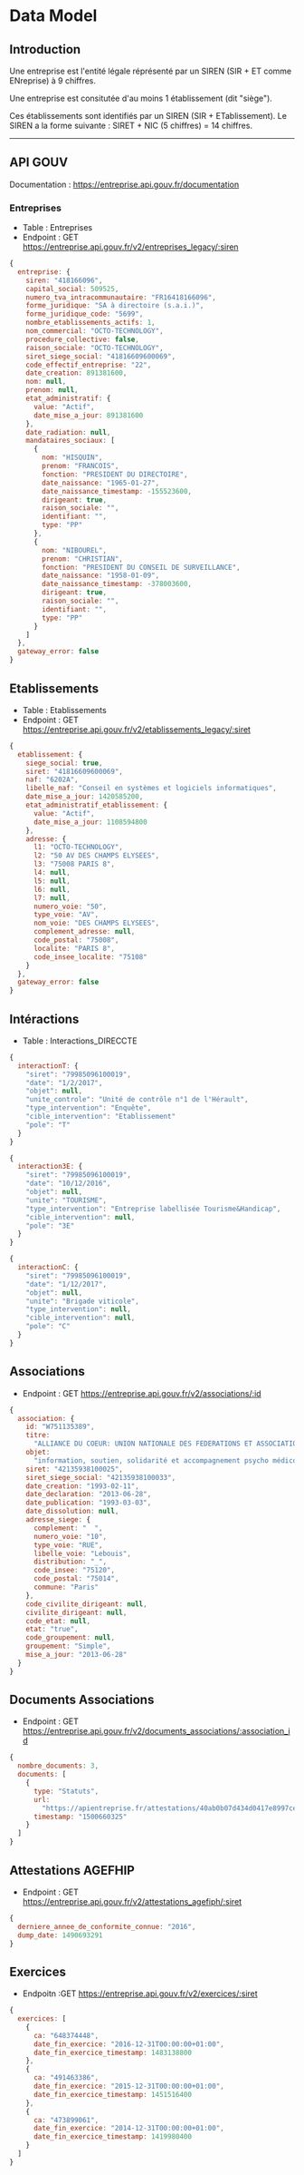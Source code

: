 # Data Model

## Introduction

Une entreprise est l'entité légale réprésenté par un SIREN (SIR + ET comme ENreprise) à 9 chiffres.

Une entreprise est consitutée d'au moins 1 établissement (dit "siège").

Ces établissements sont identifiés par un SIREN (SIR + ETablissement).
Le SIREN a la forme suivante : SIRET + NIC (5 chiffres) = 14 chiffres.

---

## API GOUV

Documentation : https://entreprise.api.gouv.fr/documentation

### Entreprises

* Table : Entreprises
* Endpoint : GET https://entreprise.api.gouv.fr/v2/entreprises_legacy/:siren

```javascript
{
  entreprise: {
    siren: "418166096",
    capital_social: 509525,
    numero_tva_intracommunautaire: "FR16418166096",
    forme_juridique: "SA à directoire (s.a.i.)",
    forme_juridique_code: "5699",
    nombre_etablissements_actifs: 1,
    nom_commercial: "OCTO-TECHNOLOGY",
    procedure_collective: false,
    raison_sociale: "OCTO-TECHNOLOGY",
    siret_siege_social: "41816609600069",
    code_effectif_entreprise: "22",
    date_creation: 891381600,
    nom: null,
    prenom: null,
    etat_administratif: {
      value: "Actif",
      date_mise_a_jour: 891381600
    },
    date_radiation: null,
    mandataires_sociaux: [
      {
        nom: "HISQUIN",
        prenom: "FRANCOIS",
        fonction: "PRESIDENT DU DIRECTOIRE",
        date_naissance: "1965-01-27",
        date_naissance_timestamp: -155523600,
        dirigeant: true,
        raison_sociale: "",
        identifiant: "",
        type: "PP"
      },
      {
        nom: "NIBOUREL",
        prenom: "CHRISTIAN",
        fonction: "PRESIDENT DU CONSEIL DE SURVEILLANCE",
        date_naissance: "1958-01-09",
        date_naissance_timestamp: -378003600,
        dirigeant: true,
        raison_sociale: "",
        identifiant: "",
        type: "PP"
      }
    ]
  },
  gateway_error: false
}
```

## Etablissements

* Table : Etablissements
* Endpoint : GET https://entreprise.api.gouv.fr/v2/etablissements_legacy/:siret

```javascript
{
  etablissement: {
    siege_social: true,
    siret: "41816609600069",
    naf: "6202A",
    libelle_naf: "Conseil en systèmes et logiciels informatiques",
    date_mise_a_jour: 1420585200,
    etat_administratif_etablissement: {
      value: "Actif",
      date_mise_a_jour: 1108594800
    },
    adresse: {
      l1: "OCTO-TECHNOLOGY",
      l2: "50 AV DES CHAMPS ELYSEES",
      l3: "75008 PARIS 8",
      l4: null,
      l5: null,
      l6: null,
      l7: null,
      numero_voie: "50",
      type_voie: "AV",
      nom_voie: "DES CHAMPS ELYSEES",
      complement_adresse: null,
      code_postal: "75008",
      localite: "PARIS 8",
      code_insee_localite: "75108"
    }
  },
  gateway_error: false
}
```

## Intéractions

* Table : Interactions_DIRECCTE

```javascript
{
  interactionT: {
    "siret": "79985096100019",
    "date": "1/2/2017",
    "objet": null,
    "unite_controle": "Unité de contrôle n°1 de l'Hérault",
    "type_intervention": "Enquête",
    "cible_intervention": "Etablissement"
    "pole": "T"
  }
}
```

```javascript
{
  interaction3E: {
    "siret": "79985096100019",
    "date": "10/12/2016",
    "objet": null,
    "unite": "TOURISME",
    "type_intervention": "Entreprise labellisée Tourisme&Handicap",
    "cible_intervention": null,
    "pole": "3E"
  }
}
```

```javascript
{
  interactionC: {
    "siret": "79985096100019",
    "date": "1/12/2017",
    "objet": null,
    "unite": "Brigade viticole",
    "type_intervention": null,
    "cible_intervention": null,
    "pole": "C"
  }
}
```


## Associations

* Endpoint : GET https://entreprise.api.gouv.fr/v2/associations/:id

```javascript
{
  association: {
    id: "W751135389",
    titre:
      "ALLIANCE DU COEUR: UNION NATIONALE DES FEDERATIONS ET ASSOCIATIONS DE MALADES CARDIOVASCULAIRES",
    objet:
      "information, soutien, solidarité et accompagnement psycho médico social des personnes malades cardiovasculaires et de leurs proches...",
    siret: "42135938100025",
    siret_siege_social: "42135938100033",
    date_creation: "1993-02-11",
    date_declaration: "2013-06-28",
    date_publication: "1993-03-03",
    date_dissolution: null,
    adresse_siege: {
      complement: "  ",
      numero_voie: "10",
      type_voie: "RUE",
      libelle_voie: "Lebouis",
      distribution: "_",
      code_insee: "75120",
      code_postal: "75014",
      commune: "Paris"
    },
    code_civilite_dirigeant: null,
    civilite_dirigeant: null,
    code_etat: null,
    etat: "true",
    code_groupement: null,
    groupement: "Simple",
    mise_a_jour: "2013-06-28"
  }
}

```

## Documents Associations

* Endpoint : GET https://entreprise.api.gouv.fr/v2/documents_associations/:association_id

```javascript
{
  nombre_documents: 3,
  documents: [
    {
      type: "Statuts",
      url:
        "https://apientreprise.fr/attestations/40ab0b07d434d0417e8997ce7c5afbef/attestation_document_association.pdf",
      timestamp: "1500660325"
    }
  ]
}
```

## Attestations AGEFHIP

* Endpoint : GET https://entreprise.api.gouv.fr/v2/attestations_agefiph/:siret

```javascript
{
  derniere_annee_de_conformite_connue: "2016",
  dump_date: 1490693291
}
```

## Exercices

* Endpoitn :GET https://entreprise.api.gouv.fr/v2/exercices/:siret

```javascript
{
  exercices: [
    {
      ca: "648374448",
      date_fin_exercice: "2016-12-31T00:00:00+01:00",
      date_fin_exercice_timestamp: 1483138800
    },
    {
      ca: "491463386",
      date_fin_exercice: "2015-12-31T00:00:00+01:00",
      date_fin_exercice_timestamp: 1451516400
    },
    {
      ca: "473899061",
      date_fin_exercice: "2014-12-31T00:00:00+01:00",
      date_fin_exercice_timestamp: 1419980400
    }
  ]
}
```
